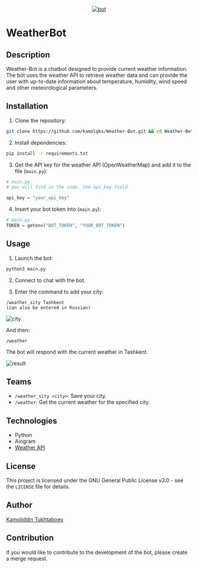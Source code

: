 <p align="center">
   <a href="https://t.me/weatherv_robot">
     <img src="https://te.legra.ph/file/c47319f50a8a426e1a415.jpg" alt="bot">
   </a>
</p>

# WeatherBot

## Description

Weather-Bot is a chatbot designed to provide current weather information. The bot uses the weather API to retrieve weather data and can provide the user with up-to-date information about temperature, humidity, wind speed and other meteorological parameters.

## Installation

1. Clone the repository:

```bash
git clone https://github.com/kamolgks/Weather-Bot.git && cd Weather-Bot
```

2. Install dependencies:

```bash
pip install -r requirements.txt
```

3. Get the API key for the weather API (OpenWeatherMap) and add it to the file (`main.py`):

```python
# main.py
# you will find in the code, the api_key field

api_key = "your_api_key"
```

4. Insert your bot token into (`main.py`):

```python
# main.py
TOKEN = getenv("BOT_TOKEN", "YOUR_BOT_TOKEN")
```

## Usage

1. Launch the bot:

```bash
python3 main.py
```

2. Connect to chat with the bot.

3. Enter the command to add your city:

```
/weather_sity Tashkent
(can also be entered in Russian)
```

<img src="https://i.imgur.com/Aoeu5Pj.jpeg" alt="city">

And then:

```
/weather
```

The bot will respond with the current weather in Tashkent.

<img src="https://i.imgur.com/SfXRaA3.jpeg" alt="result">

## Teams

- `/weather_sity <city>`: Save your city.
- `/weather`: Get the current weather for the specified city.

## Technologies

- Python
- Aiogram 
- [Weather API](http://api.openweathermap.org)

## License

This project is licensed under the GNU General Public License v3.0 - see the `LICENSE` file for details.

## Author

[Kamoliddin Tukhtaboev](https://t.me/kamolgks)

## Contribution

If you would like to contribute to the development of the bot, please create a merge request.